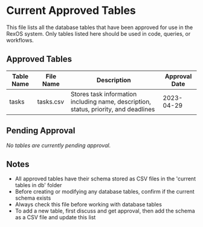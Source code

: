 # Current Approved Tables

This file lists all the database tables that have been approved for use in the RexOS system. Only tables listed here should be used in code, queries, or workflows.

## Approved Tables

| Table Name | File Name | Description | Approval Date |
|------------|-----------|-------------|--------------|
| tasks | tasks.csv | Stores task information including name, description, status, priority, and deadlines | 2023-04-29 |

## Pending Approval

*No tables are currently pending approval.*

## Notes

- All approved tables have their schema stored as CSV files in the 'current tables in db' folder
- Before creating or modifying any database tables, confirm if the current schema exists
- Always check this file before working with database tables
- To add a new table, first discuss and get approval, then add the schema as a CSV file and update this list
